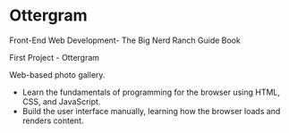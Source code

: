 # Ottergram
Front-End Web Development- The Big Nerd Ranch Guide Book

First Project - Ottergram

Web-based photo gallery.

<ul>
<li>Learn the fundamentals of programming for the browser using HTML, CSS, and JavaScript.</li>
<li>Build the user interface manually, learning how the browser loads and renders content.</li>
</ul>

